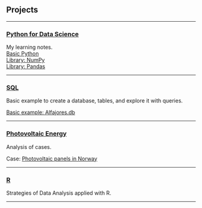 ## Projects

---

### [Python for Data Science](./projects/python/mainpython.md)

My learning notes.
<br>
[Basic Python](./projects/python/basicpython/mainbasic.md)
<br>
[Library: NumPy](./projects/python/numpy/mainnumpy.md)
<br>
[Library: Pandas](./projects/python/pandas/mainpandas.md)
<br>

---
### [SQL](./projects/SQL/mainSQL.md)

Basic example to create a database, tables, and explore it with queries.

[Basic example: Alfajores.db](./projects/SQL/SQL_example.html)

---
### [Photovoltaic Energy](./projects/PV/mainPV.md)

Analysis of cases.

Case: [ Photovoltaic panels in Norway](./projects/PV/mainPV.md)

---
### [R](./projects/R/mainR.md)

Strategies of Data Analysis applied with R.


---



